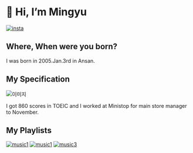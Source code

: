 # 👋 Hi, I’m Mingyu
[![insta](https://img.shields.io/badge/insta-pink)](https://www.instagram.com/wivlxyuu/)
## Where, When were you born?
I was born in 2005.Jan.3rd in Ansan.

## My Specification
![이미지](https://search.pstatic.net/common/?src=http%3A%2F%2Fimgnews.naver.net%2Fimage%2F003%2F2023%2F11%2F09%2FNISI20230511_0001263677_web_20230511161446_20231109111412615.jpg&type=l340_110)

I got 860 scores in TOEIC and I worked at Ministop for main store manager to November.

## My Playlists
[![music1](https://img.shields.io/badge/music1-Iloveyou3000-green)](https://www.youtube.com/watch?v=cPkE0IbDVs4)
[![music1](https://img.shields.io/badge/music2-Changes-brown)](https://www.youtube.com/watch?v=pPAAFMtDUzo)
[![music3](https://img.shields.io/badge/music3-PerfectNight-purple)](https://www.youtube.com/watch?v=hLvWy2b857I)
